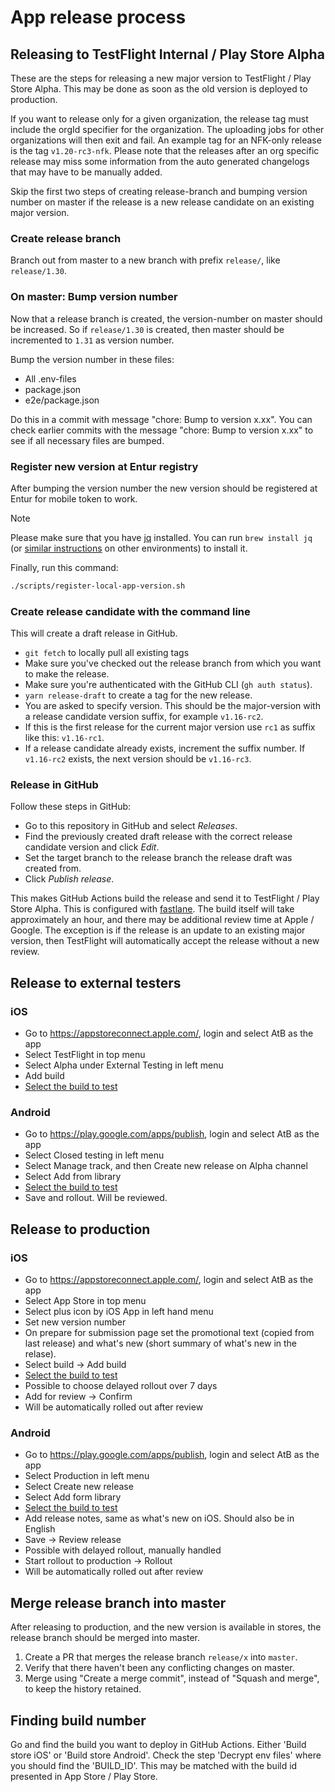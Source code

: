 # App release process

## Releasing to TestFlight Internal / Play Store Alpha

These are the steps for releasing a new major version to TestFlight / Play Store Alpha. This may be done as soon as the old version is deployed to production.

If you want to release only for a given organization, the release tag must include the orgId specifier for the organization. The uploading jobs for other organizations will then exit and fail. An example tag for an NFK-only release is the tag `v1.20-rc3-nfk`. Please note that the releases after an org specific release may miss some information from the auto generated changelogs that may have to be manually added.

Skip the first two steps of creating release-branch and bumping version number on master if the release is a new release candidate on an existing major version.

### Create release branch
Branch out from master to a new branch with prefix `release/`, like `release/1.30`.

### On master: Bump version number

Now that a release branch is created, the version-number on master should be increased. So if `release/1.30` is created, then master should be incremented to `1.31` as version number.

Bump the version number in these files:

- All .env-files
- package.json
- e2e/package.json

Do this in a commit with message "chore: Bump to version x.xx". You can check earlier commits with the message "chore: Bump to version x.xx" to see if all necessary files are bumped.

### Register new version at Entur registry

After bumping the version number the new version should be registered at Entur for mobile token to work.

> [!NOTE]
> Please make sure that you have [jq](https://jqlang.github.io/jq/) installed. You can run `brew install jq` (or [similar instructions](https://jqlang.github.io/jq/download/) on other environments) to install it.

Finally, run this command:

```bash
./scripts/register-local-app-version.sh
```

### Create release candidate with the command line

This will create a draft release in GitHub.

- `git fetch` to locally pull all existing tags
- Make sure you've checked out the release branch from which you want to make the release.
- Make sure you're authenticated with the GitHub CLI (`gh auth status`).
- `yarn release-draft` to create a tag for the new release.
- You are asked to specify version. This should be the major-version with a release candidate version suffix, for example `v1.16-rc2`.
- If this is the first release for the current major version use `rc1` as suffix like this: `v1.16-rc1`.
- If a release candidate already exists, increment the suffix number. If `v1.16-rc2` exists, the next version should be `v1.16-rc3`.

### Release in GitHub

Follow these steps in GitHub:

- Go to this repository in GitHub and select _Releases_.
- Find the previously created draft release with the correct release candidate version and click _Edit_.
- Set the target branch to the release branch the release draft was created from.
- Click _Publish release_.

This makes GitHub Actions build the release and send it to TestFlight / Play Store Alpha. This is configured with [fastlane](https://fastlane.tools/). The build itself will take approximately an hour, and there may be additional review time at Apple / Google. The exception is if the release is an update to an existing major version, then TestFlight will automatically accept the release without a new review.

## Release to external testers

### iOS

- Go to https://appstoreconnect.apple.com/, login and select AtB as the app
- Select TestFlight in top menu
- Select Alpha under External Testing in left menu
- Add build
- [Select the build to test](#finding-build-number)

### Android

- Go to https://play.google.com/apps/publish, login and select AtB as the app
- Select Closed testing in left menu
- Select Manage track, and then Create new release on Alpha channel
- Select Add from library
- [Select the build to test](#finding-build-number)
- Save and rollout. Will be reviewed.

## Release to production

### iOS

- Go to https://appstoreconnect.apple.com/, login and select AtB as the app
- Select App Store in top menu
- Select plus icon by iOS App in left hand menu
- Set new version number
- On prepare for submission page set the promotional text (copied from last release) and what's new (short summary of what's new in the relase).
- Select build -> Add build
- [Select the build to test](#finding-build-number)
- Possible to choose delayed rollout over 7 days
- Add for review -> Confirm
- Will be automatically rolled out after review

### Android

- Go to https://play.google.com/apps/publish, login and select AtB as the app
- Select Production in left menu
- Select Create new release
- Select Add form library
- [Select the build to test](#finding-build-number)
- Add release notes, same as what's new on iOS. Should also be in English
- Save -> Review release
- Possible with delayed rollout, manually handled
- Start rollout to production -> Rollout
- Will be automatically rolled out after review

## Merge release branch into master

After releasing to production, and the new version is available in stores, the release branch should be merged into master.

1. Create a PR that merges the release branch `release/x` into `master`.
2. Verify that there haven't been any conflicting changes on master.
3. Merge using "Create a merge commit", instead of "Squash and merge", to keep the history retained.

## Finding build number

Go and find the build you want to deploy in GitHub Actions. Either 'Build store iOS' or 'Build store Android'. Check the step 'Decrypt env files' where you should find the 'BUILD_ID'. This may be matched with the build id presented in App Store / Play Store.
